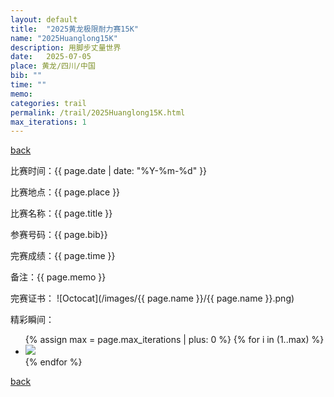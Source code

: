 ```yaml
---
layout: default
title:  "2025黄龙极限耐力赛15K"
name: "2025Huanglong15K"
description: 用脚步丈量世界
date:   2025-07-05
place: 黄龙/四川/中国
bib: ""
time: ""
memo: 
categories: trail
permalink: /trail/2025Huanglong15K.html
max_iterations: 1
---
```

[back](/trail)

比赛时间：{{ page.date | date: "%Y-%m-%d" }}

比赛地点：{{ page.place }}

比赛名称：{{ page.title }}

参赛号码：{{ page.bib}}

完赛成绩：{{ page.time }}

备注：{{ page.memo }}

完赛证书：
![Octocat](/images/{{ page.name }}/{{ page.name }}.png)

精彩瞬间：
<ul>
{% assign max = page.max_iterations | plus: 0 %}
{% for i in (1..max) %}
    <li><img src="/images/{{ page.name }}/{{ page.name }}-{{ i }}.jpeg"></li>
{% endfor %}
</ul>

[back](/trail)
